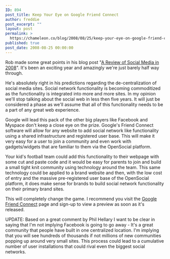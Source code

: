 ```yaml
---
ID: 894
post_title: Keep Your Eye on Google Friend Connect
author: freddie
post_excerpt: ""
layout: post
permalink: >
  https://chameleon.co/blog/2008/08/25/keep-your-eye-on-google-friend-connect/
published: true
post_date: 2008-08-25 00:00:00
---
```

Rob made some great points in his blog post "<a title="A Review of Social Media in 2008" href="https://takemetoyourleader.com/2008/08/24/a-review-of-social-media-in-2008/">A Review of Social Media in 2008</a>". It's been an exciting year and amazingly we're just barely half way through.

He's absolutely right in his predictions regarding the de-centralization of social media sites. Social network functionality is becoming commoditized as the functionality is integrated into more and more sites. In my opinion we'll stop talking about the social web in less then five years. It will just be considered a phase as we'll assume that all of this functionality needs to be a part of any great web experience.

Google will lead this pack of the other big players like Facebook and Myspace don't keep a close eye on the prize. Google's Friend Connect software will allow for any website to add social network like functionality using a shared infrastructure and registered user base. This will make it very easy for a user to join a community and even work with gadgets/widgets that are familiar to them via the OpenSocial platform.

Your kid's football team could add this functionality to their webpage with some cut and paste code and it would be easy for parents to join and build a small tight knit community using technology around the team. This same technology could be applied to a brand website and then, with the low cost of entry and the massive pre-registered user base of the OpenSocial platform, it does make sense for brands to build social network functionality on their primary brand sites.

This will completely change the game. I recommend you visit the <a title="Google Friend Connect" href="https://www.google.com/friendconnect/" target="_blank" rel="noopener noreferrer">Google Friend Connect</a> page and sign-up to view a preview as soon as it's released.

UPDATE: Based on a great comment by Phil Hellary I want to be clear in saying that I'm not implying Facebook is going to go away - It's a great community that people have built in one centralized location. I'm implying that you will see hundreds of thousands if not millions of new communities popping up around very small sites. This process could lead to a cumulative number of user installations that could rival even the biggest social networks.

<object width="425" height="344" classid="clsid:d27cdb6e-ae6d-11cf-96b8-444553540000" codebase="https://download.macromedia.com/pub/shockwave/cabs/flash/swflash.cab#version=6,0,40,0"><param name="allowFullScreen" value="true" /><param name="src" value="https://www.youtube.com/v/BIEwUxMrJ4Y&amp;hl=en&amp;fs=1" /><embed type="application/x-shockwave-flash" width="425" height="344" src="https://www.youtube.com/v/BIEwUxMrJ4Y&amp;hl=en&amp;fs=1" allowfullscreen="allowfullscreen" /></object>